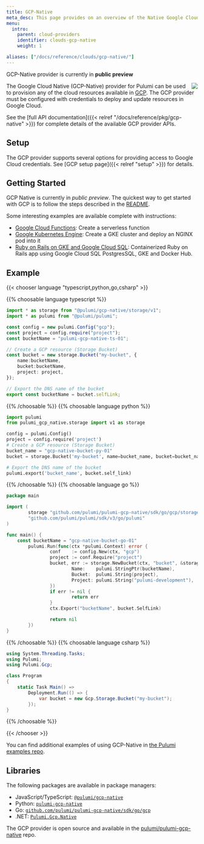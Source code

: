 ```yaml
---
title: GCP-Native
meta_desc: This page provides on an overview of the Native Google Cloud (GCP-Native) provider for Pulumi.
menu:
  intro:
    parent: cloud-providers
    identifier: clouds-gcp-native
    weight: 1

aliases: ["/docs/reference/clouds/gcp-native/"]
---
```

<div class="note note-info" role="alert">
    <p>
        GCP-Native provider is currently in <strong> public preview </strong>
    </p>
</div>


<img src="/logos/tech/gcp.svg" align="right" class="h-16 px-8 pb-4">

The Google Cloud Native (GCP-Native) provider for Pulumi can be used to provision any of the cloud resources available in [GCP](https://cloud.google.com/).  The GCP provider must be configured with credentials to deploy and update resources in Google Cloud.

See the [full API documentation]({{< relref "/docs/reference/pkg/gcp-native" >}}) for complete details of the available GCP provider APIs.

## Setup

The GCP provider supports several options for providing access to Google Cloud credentials.  See [GCP setup page]({{< relref "setup" >}}) for details.

## Getting Started

GCP Native is currently in *public preview*. The quickest way to get started with GCP is to follow the steps described in the [README](https://github.com/pulumi/pulumi-gcp-native#readme).

Some interesting examples are available complete with instructions:

* [Google Cloud Functions](https://github.com/pulumi/examples/tree/master/gcp-ts-functions): Create a serverless function
* [Google Kubernetes Engine](https://github.com/pulumi/examples/tree/master/gcp-ts-gke): Create a GKE cluster and deploy an NGINX pod into it
* [Ruby on Rails on GKE and Google Cloud SQL](https://github.com/pulumi/examples/tree/master/gcp-ts-k8s-ruby-on-rails-postgresql): Containerized Ruby on Rails app using Google Cloud SQL PostgresSQL, GKE and Docker Hub.

## Example

{{< chooser language "typescript,python,go,csharp" >}}

{{% choosable language typescript %}}

```typescript
import * as storage from "@pulumi/gcp-native/storage/v1";
import * as pulumi from "@pulumi/pulumi";

const config = new pulumi.Config("gcp");
const project = config.require("project");
const bucketName = "pulumi-gcp-native-ts-01";

// Create a GCP resource (Storage Bucket)
const bucket = new storage.Bucket("my-bucket", {
    name:bucketName,
    bucket:bucketName,
    project: project,
});

// Export the DNS name of the bucket
export const bucketName = bucket.selfLink;
```

{{% /choosable %}}
{{% choosable language python %}}

```python
import pulumi
from pulumi_gcp_native.storage import v1 as storage

config = pulumi.Config()
project = config.require('project')
# Create a GCP resource (Storage Bucket)
bucket_name = "gcp-native-bucket-py-01"
bucket = storage.Bucket('my-bucket', name=bucket_name, bucket=bucket_name, project=project)

# Export the DNS name of the bucket
pulumi.export('bucket_name', bucket.self_link)
```

{{% /choosable %}}
{{% choosable language go %}}

```go
package main

import (
        storage "github.com/pulumi/pulumi-gcp-native/sdk/go/gcp/storage/v1"
        "github.com/pulumi/pulumi/sdk/v3/go/pulumi"
)

func main() {
	const bucketName = "gcp-native-bucket-go-01"
        pulumi.Run(func(ctx *pulumi.Context) error {
                conf    := config.New(ctx, "gcp")
                project := conf.Require("project")
                bucket, err := storage.NewBucket(ctx, "bucket", &storage.BucketArgs{
                        Name:    pulumi.StringPtr(bucketName),
                        Bucket:  pulumi.String(project),
                        Project: pulumi.String("pulumi-development"),
                })
                if err != nil {
                        return err
                }
                ctx.Export("bucketName", bucket.SelfLink)

                return nil
        })
}
```

{{% /choosable %}}
{{% choosable language csharp %}}

```csharp
using System.Threading.Tasks;
using Pulumi;
using Pulumi.Gcp;

class Program
{
    static Task Main() =>
        Deployment.Run(() => {
            var bucket = new Gcp.Storage.Bucket("my-bucket");
        });
}
```

{{% /choosable %}}

{{< /chooser >}}

You can find additional examples of using GCP-Native in
[the Pulumi examples repo](https://github.com/pulumi/examples).

## Libraries

The following packages are available in package managers:

* JavaScript/TypeScript: [`@pulumi/gcp-native`](https://www.npmjs.com/package/@pulumi/gcp-native)
* Python: [`pulumi-gcp-native`](https://pypi.org/project/pulumi-gcp-native/)
* Go: [`github.com/pulumi/pulumi-gcp-native/sdk/go/gcp`](https://github.com/pulumi/pulumi-gcp-native)
* .NET: [`Pulumi.Gcp.Native`](https://www.nuget.org/packages/Pulumi.Gcp.Native)

The GCP provider is open source and available in the [pulumi/pulumi-gcp-native](https://github.com/pulumi/pulumi-gcp-native) repo.

